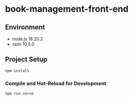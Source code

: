 # book-management-front-end

## Environment
* node.js 18.20.2
* npm 10.5.0

## Project Setup

```sh
npm install
```

### Compile and Hot-Reload for Development

```sh
npm run serve
```
